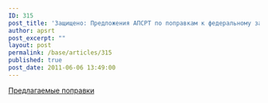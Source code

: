 ```yaml
---
ID: 315
post_title: 'Защищено: Предложения АПСРТ по поправкам к федеральному закону № 94-ФЗ'
author: apsrt
post_excerpt: ""
layout: post
permalink: /base/articles/315
published: true
post_date: 2011-06-06 13:49:00
---
```

<a href="http://www.apsrt.ru/docs/2-04-127.doc">Предлагаемые поправки</a>